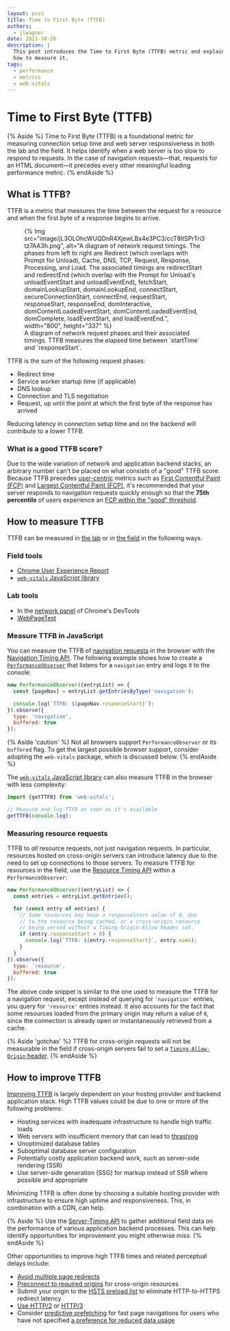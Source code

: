 ```yaml
---
layout: post
title: Time to First Byte (TTFB)
authors:
  - jlwagner
date: 2021-10-26
description: |
  This post introduces the Time to First Byte (TTFB) metric and explains
  how to measure it.
tags:
  - performance
  - metrics
  - web-vitals
---
```


# Time to First Byte (TTFB)

{% Aside %}
Time to First Byte (TTFB) is a foundational metric for measuring connection setup time and web server responsiveness in both the lab and the field. It helps identify when a web server is too slow to respond to requests. In the case of navigation requests—that, requests for an HTML document—it precedes every other meaningful loading performance metric.
{% endAside %}

## What is TTFB?

TTFB is a metric that measures the time between the request for a resource and when the first byte of a response begins to arrive.

<figure>
  {% Img src="image/jL3OLOhcWUQDnR4XjewLBx4e3PC3/ccT8ltSPrTri3tz7AA3h.png", alt="A diagram of network request timings. The phases from left to right are Redirect (which overlaps with Prompt for Unload), Cache, DNS, TCP, Request, Response, Processing, and Load. The associated timings are redirectStart and redirectEnd (which overlap with the Prompt for Unload's unloadEventStart and unloadEventEnd), fetchStart, domainLookupStart, domainLookupEnd, connectStart, secureConnectionStart, connectEnd, requestStart, responseStart, responseEnd, domInteractive, domContentLoadedEventStart, domContentLoadedEventEnd, domComplete, loadEventStart, and loadEventEnd.", width="800", height="337" %}
  <figcaption>
    A diagram of network request phases and their associated timings. TTFB measures the elapsed time between `startTime` and `responseStart`.
  </figcaption>
</figure>

TTFB is the sum of the following request phases:

- Redirect time
- Service worker startup time (if applicable)
- DNS lookup
- Connection and TLS negotiation
- Request, up until the point at which the first byte of the response has arrived

Reducing latency in connection setup time and on the backend will contribute to a lower TTFB.

### What is a good TTFB score?

Due to the wide variation of network and application backend stacks, an arbitrary number can't be placed on what consists of a "good" TTFB score. Because TTFB precedes [user-centric](/user-centric-performance-metrics/) metrics such as [First Contentful Paint (FCP)](/fcp/) and [Largest Contentful Paint (FCP)](/lcp/), it's recommended that your server responds to navigation requests quickly enough so that the **75th percentile** of users experience an [FCP within the "good" threshold](/fcp/#what-is-a-good-fcp-score).

## How to measure TTFB

TTFB can be measured in [the lab](/user-centric-performance-metrics/#in-the-lab) or in [the field](/user-centric-performance-metrics/#in-the-field) in the following ways.

### Field tools

- [Chrome User Experience Report](https://developers.google.com/web/tools/chrome-user-experience-report)
- [`web-vitals` JavaScript library](https://github.com/GoogleChrome/web-vitals)

### Lab tools

- In the [network panel](https://developer.chrome.com/docs/devtools/network/) of Chrome's DevTools
- [WebPageTest](https://www.webpagetest.org/)

### Measure TTFB in JavaScript

You can measure the TTFB of [navigation requests](https://developer.mozilla.org/docs/Web/API/Request/mode) in the browser with the [Navigation Timing API](https://developer.mozilla.org/docs/Web/API/Navigation_timing_API). The following example shows how to create a [`PerformanceObserver`](https://developer.mozilla.org/docs/Web/API/PerformanceObserver) that listens for a `navigation` entry and logs it to the console:

```javascript
new PerformanceObserver((entryList) => {
  const [pageNav] = entryList.getEntriesByType('navigation');

  console.log(`TTFB: ${pageNav.responseStart}`);
}).observe({
  type: 'navigation',
  buffered: true
});
```

{% Aside 'caution' %}
Not all browsers support `PerformanceObserver` or its `buffered` flag. To get the largest possible browser support, consider adopting the `web-vitals` package, which is discussed below.
{% endAside %}

The [`web-vitals` JavaScript library](https://github.com/GoogleChrome/web-vitals) can also measure TTFB in the browser with less complexity:

```javascript
import {getTTFB} from 'web-vitals';

// Measure and log TTFB as soon as it's available.
getTTFB(console.log);
```

### Measuring resource requests

TTFB to _all_ resource requests, not just navigation requests. In particular, resources hosted on cross-origin servers can introduce latency due to the need to set up connections to those servers. To measure TTFB for resources in the field, use the [Resource Timing API](https://developer.mozilla.org/docs/Web/API/Resource_Timing_API/Using_the_Resource_Timing_API) within a `PerformanceObserver`:

```javascript
new PerformanceObserver((entryList) => {
  const entries = entryList.getEntries();

  for (const entry of entries) {
    // Some resources may have a responseStart value of 0, due
    // to the resource being cached, or a cross-origin resource
    // being served without a Timing-Origin-Allow header set.
    if (entry.responseStart > 0) {
      console.log(`TTFB: ${entry.responseStart}`, entry.name);
    }
  }
}).observe({
  type: 'resource',
  buffered: true
});
```

The above code snippet is similar to the one used to measure the TTFB for a navigation request, except instead of querying for `'navigation'` entries, you query for `'resource'` entries instead. It also accounts for the fact that some resources loaded from the primary origin may return a value of `0`, since the connection is already open or instantaneously retrieved from a cache.

{% Aside 'gotchas' %}
TTFB for cross-origin requests will not be measurable in the field if cross-origin servers fail to set a [`Timing-Allow-Origin` header](https://developer.mozilla.org/docs/Web/HTTP/Headers/Timing-Allow-Origin).
{% endAside %}

## How to improve TTFB

[Improving TTFB](/ttfb/) is largely dependent on your hosting provider and backend application stack. High TTFB values could be due to one or more of the following problems:

- Hosting services with inadequate infrastructure to handle high traffic loads
- Web servers with insufficient memory that can lead to [thrashing](https://en.wikipedia.org/wiki/Memory_paging#Thrashing)
- Unoptimized database tables
- Suboptimal database server configuration
- Potentially costly application backend work, such as server-side rendering (SSR)
- Use server-side generation (SSG) for markup instead of SSR where possible and appropriate

Minimizing TTFB is often done by choosing a suitable hosting provider with infrastructure to ensure high uptime and responsiveness. This, in combination with a CDN, can help.

{% Aside %}
Use the [Server-Timing API](https://developer.mozilla.org/docs/Web/HTTP/Headers/Server-Timing) to gather additional field data on the performance of various application backend processes. This can help identify opportunities for improvement you might otherwise miss.
{% endAside %}

Other opportunities to improve high TTFB times and related perceptual delays include:

- [Avoid multiple page redirects](/redirects/)
- [Preconnect to required origins](/uses-rel-preconnect/) for cross-origin resources
- Submit your origin to the [HSTS preload list](https://hstspreload.org/) to eliminate HTTP-to-HTTPS redirect latency
- [Use HTTP/2](/uses-http2/) or [HTTP/3](https://en.wikipedia.org/wiki/HTTP/3)
- Consider [predictive prefetching](/predictive-prefetching/) for fast page navigations for users who have not specified [a preference for reduced data usage](https://developer.mozilla.org/docs/Web/CSS/@media/prefers-reduced-data)
